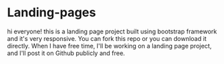 # Landing-pages
hi everyone! this is a landing page project built using bootstrap framework and it's very responsive. You can fork this repo or you can download it directly. When I have free time, I'll be working on a landing page project, and I'll post it on Github publicly and free.
